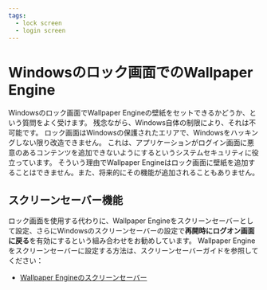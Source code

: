 ```yaml
---
tags:
  - lock screen
  - login screen
---
```


# Windowsのロック画面でのWallpaper Engine

Windowsのロック画面でWallpaper Engineの壁紙をセットできるかどうか、という質問をよく受けます。 残念ながら、Windows自体の制限により、それは不可能です。 ロック画面はWindowsの保護されたエリアで、Windowsをハッキングしない限り改造できません。 これは、アプリケーションがログイン画面に悪意のあるコンテンツを追加できないようにするというシステムセキュリティに役立っています。 そういう理由でWallpaper Engineはロック画面に壁紙を追加することはできません。また、将来的にその機能が追加されることもありません。

## スクリーンセーバー機能

ロック画面を使用する代わりに、Wallpaper Engineをスクリーンセーバーとして設定、さらにWindowsのスクリーンセーバーの設定で**再開時にログオン画面に戻る**を有効にするという組み合わせをお勧めしています。 Wallpaper Engineをスクリーンセーバーに設定する方法は、スクリーンセーバーガイドを参照してください：

* [Wallpaper Engineのスクリーンセーバー](/functionality/screensaver.html)